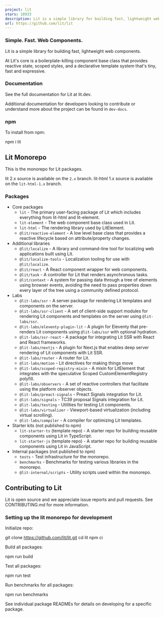 ```yaml
---
project: lit
stars: 18933
description: Lit is a simple library for building fast, lightweight web components.
url: https://github.com/lit/lit
---
```


### Simple. Fast. Web Components.

Lit is a simple library for building fast, lightweight web components.

At Lit's core is a boilerplate-killing component base class that provides reactive state, scoped styles, and a declarative template system that's tiny, fast and expressive.

### Documentation

See the full documentation for Lit at lit.dev.

Additional documentation for developers looking to contribute or understand more about the project can be found in `dev-docs`.

### npm

To install from npm:

npm i lit

Lit Monorepo
------------

This is the monorepo for Lit packages.

lit 2.x source is available on the `2.x` branch. lit-html 1.x source is available on the `lit-html-1.x` branch.

### Packages

-   Core packages
    -   `lit` - The primary user-facing package of Lit which includes everything from lit-html and lit-element.
    -   `lit-element` - The web component base class used in Lit.
    -   `lit-html` - The rendering library used by LitElement.
    -   `@lit/reactive-element` - A low level base class that provides a reactive lifecycle based on attribute/property changes.
-   Additional libraries
    -   `@lit/localize` - A library and command-line tool for localizing web applications built using Lit.
    -   `@lit/localize-tools` - Localization tooling for use with `@lit/localize`.
    -   `@lit/react` - A React component wrapper for web components.
    -   `@lit/task` - A controller for Lit that renders asynchronous tasks.
    -   `@lit/context` - A system for passing data through a tree of elements using browser events, avoiding the need to pass properties down every layer of the tree using a community defined protocol.
-   Labs
    -   `@lit-labs/ssr` - A server package for rendering Lit templates and components on the server.
    -   `@lit-labs/ssr-client` - A set of client-side support modules for rendering Lit components and templates on the server using `@lit-labs/ssr`.
    -   `@lit-labs/eleventy-plugin-lit` - A plugin for Eleventy that pre-renders Lit components using `@lit-labs/ssr` with optional hydration.
    -   `@lit-labs/ssr-react` - A package for integrating Lit SSR with React and React frameworks.
    -   `@lit-labs/nextjs` - A plugin for Next.js that enables deep server rendering of Lit components with Lit SSR.
    -   `@lit-labs/router` - A router for Lit.
    -   `@lit-labs/motion` - Lit directives for making things move
    -   `@lit-labs/scoped-registry-mixin` - A mixin for LitElement that integrates with the speculative Scoped CustomElementRegistry polyfill.
    -   `@lit-labs/observers` - A set of reactive controllers that facilitate using the platform observer objects.
    -   `@lit-labs/preact-signals` - Preact Signals integration for Lit.
    -   `@lit-labs/signals` - TC39 proposal Signals integration for Lit.
    -   `@lit-labs/testing` - Utilities for testing Lit components.
    -   `@lit-labs/virtualizer` - Viewport-based virtualization (including virtual scrolling).
    -   `@lit-labs/compiler` - A compiler for optimizing Lit templates.
-   Starter kits (not published to npm)
    -   `lit-starter-ts` (template repo) - A starter repo for building reusable components using Lit in TypeScript.
    -   `lit-starter-js` (template repo) - A starter repo for building reusable components using Lit in JavaScript.
-   Internal packages (not published to npm)
    -   `tests` - Test infrastructure for the monorepo.
    -   `benchmarks` - Benchmarks for testing various libraries in the monorepo.
    -   `@lit-internal/scripts` - Utility scripts used within the monorepo.

Contributing to Lit
-------------------

Lit is open source and we appreciate issue reports and pull requests. See CONTRIBUTING.md for more information.

### Setting up the lit monorepo for development

Initialize repo:

git clone https://github.com/lit/lit.git
cd lit
npm ci

Build all packages:

npm run build

Test all packages:

npm run test

Run benchmarks for all packages:

npm run benchmarks

See individual package READMEs for details on developing for a specific package.
